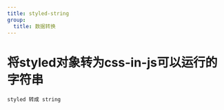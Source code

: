 ```yaml
---
title: styled-string
group:
  title: 数据转换
---
```


# 将styled对象转为css-in-js可以运行的字符串

<code src="./StyledToString.tsx">styled 转成 string</code>
